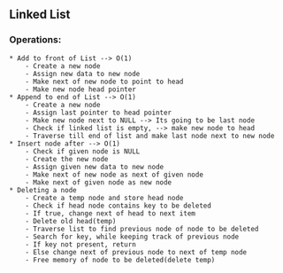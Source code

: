 ## Linked List

### Operations:
    * Add to front of List --> O(1)
        - Create a new node
        - Assign new data to new node
        - Make next of new node to point to head
        - Make new node head pointer
    * Append to end of List --> O(1)
        - Create a new node
        - Assign last pointer to head pointer
        - Make new node next to NULL --> Its going to be last node
        - Check if linked list is empty, --> make new node to head
        - Traverse till end of list and make last node next to new node
    * Insert node after --> O(1)
        - Check if given node is NULL
        - Create the new node
        - Assign given new data to new node
        - Make next of new node as next of given node
        - Make next of given node as new node
    * Deleting a node
        - Create a temp node and store head node
        - Check if head node contains key to be deleted
        - If true, change next of head to next item
        - Delete old head(temp)
        - Traverse list to find previous node of node to be deleted
        - Search for key, while keeping track of previous node
        - If key not present, return
        - Else change next of previous node to next of temp node
        - Free memory of node to be deleted(delete temp)
